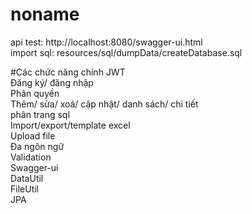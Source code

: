# noname
api test: http://localhost:8080/swagger-ui.html <br>
import sql: resources/sql/dumpData/createDatabase.sql

#Các chức năng chính
JWT </br>
Đăng ký/ đăng nhập </br>
Phân quyền </br>
Thêm/ sửa/ xoá/ cập nhật/ danh sách/ chi tiết </br>
phân trang sql </br>
Import/export/template excel </br>
Upload file </br>
Đa ngôn ngữ </br>
Validation </br>
Swagger-ui </br>
DataUtil </br>
FileUtil </br>
JPA </br>
